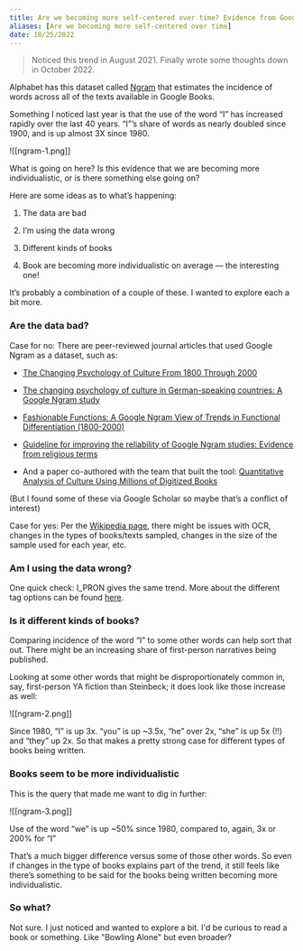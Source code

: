 ```yaml
---
title: Are we becoming more self-centered over time? Evidence from Google Ngram
aliases: [Are we becoming more self-centered over time]
date: 10/25/2022
---
```

> Noticed this trend in August 2021. Finally wrote some thoughts down in October 2022. 

Alphabet has this dataset called [Ngram](https://books.google.com/ngrams) that estimates the incidence of words across all of the texts available in Google Books. 

Something I noticed last year is that the use of the word “I” has increased rapidly over the last 40 years. “I”’s share of words as nearly doubled since 1900, and is up almost 3X since 1980. 

![[ngram-1.png]]

What is going on here? Is this evidence that we are becoming more individualistic, or is there something else going on?

Here are some ideas as to what’s happening: 

1) The data are bad

2) I’m using the data wrong

3) Different kinds of books

4) Book are becoming more individualistic on average — the interesting one!

It’s probably a combination of a couple of these. I wanted to explore each a bit more. 

### Are the data bad? 
Case for no: There are peer-reviewed journal articles that used Google Ngram as a dataset, such as:

-   [The Changing Psychology of Culture From 1800 Through 2000](https://journals.sagepub.com/doi/10.1177/0956797613479387)
    
-   [The changing psychology of culture in German-speaking countries: A Google Ngram study](https://onlinelibrary.wiley.com/doi/10.1002/ijop.12428)
    
-   [Fashionable Functions: A Google Ngram View of Trends in Functional Differentiation (1800-2000)](https://www.igi-global.com/chapter/fashionable-functions/139968)
    
-   [Guideline for improving the reliability of Google Ngram studies: Evidence from religious terms](https://journals.plos.org/plosone/article?id=10.1371/journal.pone.0213554)
    
-   And a paper co-authored with the team that built the tool: [Quantitative Analysis of Culture Using Millions of Digitized Books](https://www.science.org/doi/10.1126/science.1199644)
    

(But I found some of these via Google Scholar so maybe that’s a conflict of interest)

Case for yes: Per the [Wikipedia page](https://en.wikipedia.org/wiki/Google_Ngram_Viewer), there might be issues with OCR, changes in the types of books/texts sampled, changes in the size of the sample used for each year, etc.

### **Am I using the data wrong?**
One quick check: I_PRON gives the same trend. More about the different tag options can be found [here](https://books.google.com/ngrams/info). 

### **Is it different kinds of books?**
Comparing incidence of the word “I” to some other words can help sort that out. There might be an increasing share of first-person narratives being published. 

Looking at some other words that might be disproportionately common in, say, first-person YA fiction than Steinbeck; it does look like those increase as well:

![[ngram-2.png]]

Since 1980, “I” is up 3x. “you” is up ~3.5x, “he” over 2x, “she” is up 5x (!!) and “they” up 2x. So that makes a pretty strong case for different types of books being written. 

### **Books seem to be more individualistic**

This is the query that made me want to dig in further: 

![[ngram-3.png]]

Use of the word “we” is up ~50% since 1980, compared to, again, 3x or 200% for “I”

That’s a much bigger difference versus some of those other words. So even if changes in the type of books explains part of the trend, it still feels like there’s something to be said for the books being written becoming more individualistic. 

### **So what?** 
Not sure. I just noticed and wanted to explore a bit. I'd be curious to read a book or something. Like "Bowling Alone" but even broader?